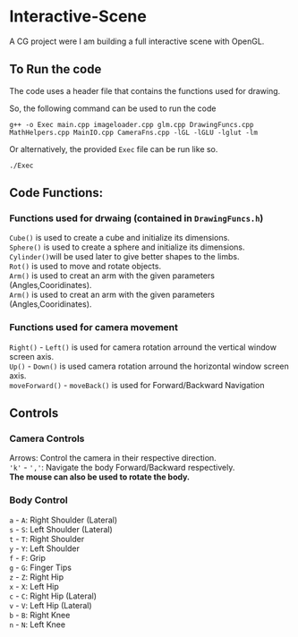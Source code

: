 # Interactive-Scene

A CG project were I am building a full interactive scene with OpenGL.  

## To Run the code

The code uses a header file that contains the functions used for drawing.  

So, the following command can be used to run the code

``` terminal
g++ -o Exec main.cpp imageloader.cpp glm.cpp DrawingFuncs.cpp MathHelpers.cpp MainIO.cpp CameraFns.cpp -lGL -lGLU -lglut -lm
```

Or alternatively, the provided `Exec` file can be run like so.

``` terminal
./Exec
```

## Code Functions:

### Functions used for drwaing (contained in `DrawingFuncs.h`)

`Cube()` is used to create a cube and initialize its dimensions.  
`Sphere()` is used to create a sphere and initialize its dimensions.  
`Cylinder()`will be used later to give better shapes to the limbs.  
`Rot()` is used to move and rotate objects.  
`Arm()` is used to creat an arm with the given parameters (Angles,Cooridinates).  
`Arm()` is used to creat an arm with the given parameters (Angles,Cooridinates).  

### Functions used for camera movement

`Right()` - `Left()` is used for camera rotation arround the vertical window screen axis.  
`Up()` - `Down()` is used camera rotation arround the horizontal window screen axis.  
`moveForward()` - `moveBack()` is used for Forward/Backward Navigation

## Controls

### Camera Controls

Arrows: Control the camera in their respective direction.  
`'k'` - `','`: Navigate the body Forward/Backward respectively.  
__The mouse can also be used to rotate the body.__  

### Body Control

`a` - `A`: Right Shoulder (Lateral)  
`s` - `S`: Left Shoulder (Lateral)  
`t` - `T`: Right Shoulder  
`y` - `Y`: Left Shoulder  
`f` - `F`: Grip  
`g` - `G`: Finger Tips  
`z` - `Z`: Right Hip  
`x` - `X`: Left Hip  
`c` - `C`: Right Hip (Lateral)  
`v` - `V`: Left Hip (Lateral)  
`b` - `B`: Right Knee  
`n` - `N`: Left Knee  
